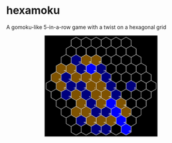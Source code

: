 # hexamoku
A gomoku-like 5-in-a-row game with a twist on a hexagonal grid


<!-- include image from /.gh_assets/game1.jpg; make it smaller -->
<center>
<img src="/.gh_assets/game1.jpg" width="300" alt="Game screenshot">
</center>


